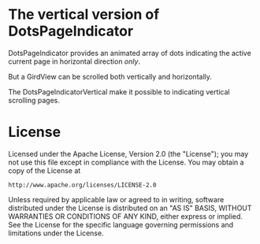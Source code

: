 # The vertical version of DotsPageIndicator
DotsPageIndicator provides an animated array of dots indicating the active current page in horizontal direction *only*.

But a GirdView can be scrolled both vertically and horizontally.

The DotsPageIndicatorVertical make it possible to indicating vertical scrolling pages.

# License

  Licensed under the Apache License, Version 2.0 (the "License");
  you may not use this file except in compliance with the License.
  You may obtain a copy of the License at

    http://www.apache.org/licenses/LICENSE-2.0

  Unless required by applicable law or agreed to in writing, software
  distributed under the License is distributed on an "AS IS" BASIS,
  WITHOUT WARRANTIES OR CONDITIONS OF ANY KIND, either express or implied.
  See the License for the specific language governing permissions and
  limitations under the License.
